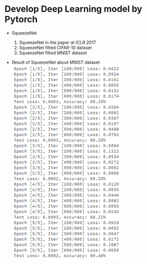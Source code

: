 # Develop Deep Learning model by Pytorch
- SqueezeNet
  1) SqueezeNet in the paper at ICLR 2017
  2) SqueezeNet fitted CIFAR-10 dataset
  3) SqueezeNet fitted MNIST dataset

- Result of SqueezeNet about MNIST dataset
![MNIST](./images/MNIST_result.PNG)
